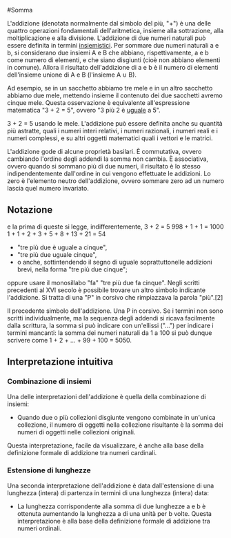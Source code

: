 #Somma 

L'addizione (denotata normalmente dal simbolo del più, "+") è una delle quattro operazioni fondamentali dell'aritmetica, insieme alla sottrazione, alla moltiplicazione e alla divisione. L'addizione di due numeri naturali può essere definita in termini [insiemistici](https://it.wikipedia.org/wiki/Teoria_ingenua_degli_insiemi). Per sommare due numeri naturali a e b, si considerano due insiemi A e B che abbiano, rispettivamente, a e b come numero di elementi, e che siano disgiunti (cioè non abbiano elementi in comune). Allora il risultato dell'addizione di a e b è il numero di elementi dell'insieme unione di A e B (l'insieme A ∪ B).

Ad esempio, se in un sacchetto abbiamo tre mele e in un altro sacchetto abbiamo due mele, mettendo insieme il contenuto dei due sacchetti avremo cinque mele. Questa osservazione è equivalente all'espressione matematica "3 + 2 = 5", ovvero "3 più 2 è [uguale](https://it.wikipedia.org/wiki/Uguaglianza_(matematica)) a 5".

3 + 2 = 5 usando le mele.
L'addizione può essere definita anche su quantità più astratte, quali i numeri interi relativi, i numeri razionali, i numeri reali e i numeri complessi, e su altri oggetti matematici quali i vettori e le matrici.

L'addizione gode di alcune proprietà basilari. È commutativa, ovvero cambiando l'ordine degli addendi la somma non cambia. È associativa, ovvero quando si sommano più di due numeri, il risultato è lo stesso indipendentemente dall'ordine in cui vengono effettuate le addizioni. Lo zero è l'elemento neutro dell'addizione, ovvero sommare zero ad un numero lascia quel numero invariato.

## Notazione

e la prima di queste si legge, indifferentemente,
3 + 2 = 5
998 + 1 + 1 = 1000
1 + 1 + 2 + 3 + 5 + 8 + 13 + 21 = 54
* "tre più due è uguale a cinque",
* "tre più due uguale cinque",
* o anche, sottintendendo il segno di uguale soprattuttonelle addizioni brevi, nella forma "tre più due cinque"; 

oppure usare il monosillabo "fa" "tre più due fa cinque".
Negli scritti precedenti al XVI secolo è possibile trovare un altro simbolo indicante l'addizione. Si tratta di una "P" in corsivo che rimpiazzava la parola "più".[2]

Il precedente simbolo dell'addizione. Una P in corsivo.
Se i termini non sono scritti individualmente, ma la sequenza degli addendi si ricava facilmente dalla scrittura, la somma si può indicare con un'ellissi ("...") per indicare i termini mancanti: la somma dei numeri naturali da 1 a 100 si può dunque scrivere come 1 + 2 + … + 99 + 100 = 5050.

## Interpretazione intuitiva

### Combinazione di insiemi

Una delle interpretazioni dell'addizione è quella della combinazione di insiemi:

* Quando due o più collezioni disgiunte vengono combinate in un'unica collezione, il numero di oggetti nella collezione risultante è la somma dei numeri di oggetti nelle collezioni originali.


Questa interpretazione, facile da visualizzare, è anche alla base della definizione formale di addizione tra numeri cardinali.

### Estensione di lunghezze

Una seconda interpretazione dell'addizione è data dall'estensione di una lunghezza (intera) di partenza in termini di una lunghezza (intera) data:

* La lunghezza corrispondente alla somma di due lunghezze a e b è ottenuta aumentando la lunghezza a di una unità per b volte.
Questa interpretazione è alla base della definizione formale di addizione tra numeri ordinali.
